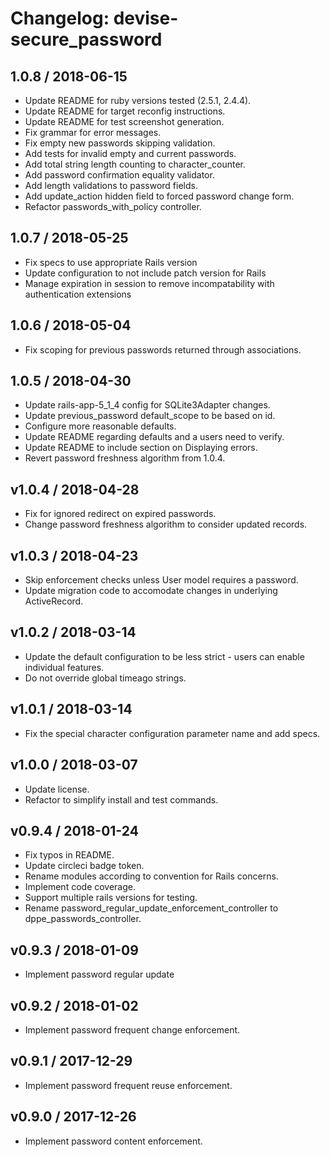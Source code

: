 # Changelog: devise-secure_password

## 1.0.8 / 2018-06-15

* Update README for ruby versions tested (2.5.1, 2.4.4).
* Update README for target reconfig instructions.
* Update README for test screenshot generation.
* Fix grammar for error messages.
* Fix empty new passwords skipping validation.
* Add tests for invalid empty and current passwords.
* Add total string length counting to character_counter.
* Add password confirmation equality validator.
* Add length validations to password fields.
* Add update_action hidden field to forced password change form.
* Refactor passwords_with_policy controller.

## 1.0.7 / 2018-05-25

* Fix specs to use appropriate Rails version
* Update configuration to not include patch version for Rails
* Manage expiration in session to remove incompatability with authentication extensions

## 1.0.6 / 2018-05-04

* Fix scoping for previous passwords returned through associations.

## 1.0.5 / 2018-04-30

* Update rails-app-5_1_4 config for SQLite3Adapter changes.
* Update previous_password default_scope to be based on id.
* Configure more reasonable defaults.
* Update README regarding defaults and a users need to verify.
* Update README to include section on Displaying errors.
* Revert password freshness algorithm from 1.0.4.

## v1.0.4 / 2018-04-28

* Fix for ignored redirect on expired passwords.
* Change password freshness algorithm to consider updated records.

## v1.0.3 / 2018-04-23

* Skip enforcement checks unless User model requires a password.
* Update migration code to accomodate changes in underlying ActiveRecord.

## v1.0.2 / 2018-03-14

* Update the default configuration to be less strict - users can enable individual features.
* Do not override global timeago strings.

## v1.0.1 / 2018-03-14

* Fix the special character configuration parameter name and add specs.

## v1.0.0 / 2018-03-07

* Update license.
* Refactor to simplify install and test commands.

## v0.9.4 / 2018-01-24

* Fix typos in README.
* Update circleci badge token.
* Rename modules according to convention for Rails concerns.
* Implement code coverage.
* Support multiple rails versions for testing.
* Rename password_regular_update_enforcement_controller to dppe_passwords_controller.

## v0.9.3 / 2018-01-09

* Implement password regular update

## v0.9.2 / 2018-01-02

* Implement password frequent change enforcement.

## v0.9.1 / 2017-12-29

* Implement password frequent reuse enforcement.

## v0.9.0 / 2017-12-26

* Implement password content enforcement.
